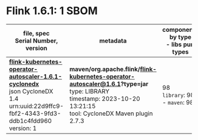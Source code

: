 Flink 1.6.1: 1 SBOM
=======

| file, spec<br>Serial Number, version| metadata | components<br>by type<br>- libs purl types |
| ----------------------------------- | -------- | ------------------------------------------ |
| **[flink-kubernetes-operator-autoscaler-1.6.1-cyclonedx](maven/org.apache.flink/flink-kubernetes-operator-autoscaler/1.6.1/flink-kubernetes-operator-autoscaler-1.6.1-cyclonedx.json)**<br>json CycloneDX 1.4<br>urn:uuid:22d9ffc9-fbf2-4343-9fd3-ddb1c4fdd960<br>version: 1 | **maven/org.apache.flink/flink-kubernetes-operator-autoscaler@1.6.1?type=jar**<br>type: LIBRARY<br>timestamp: 2023-10-20 13:21:15<br>tool: CycloneDX Maven plugin 2.7.3 | 98<br>`library`: 98 <br>- `maven`: 98  |
